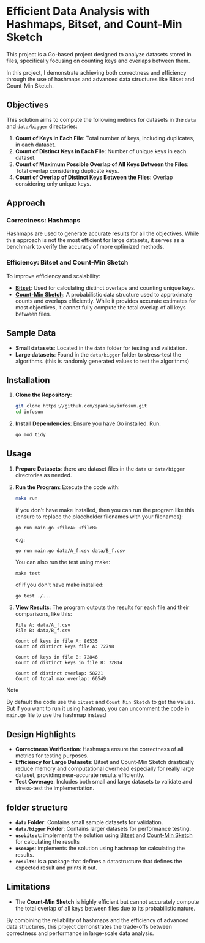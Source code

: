# Efficient Data Analysis with Hashmaps, Bitset, and Count-Min Sketch

This project is a Go-based project designed to analyze datasets stored in files,
specifically focusing on counting keys and overlaps between them.

In this project, I demonstrate achieving both correctness and efficiency through the use of hashmaps and advanced
data structures like Bitset and Count-Min Sketch.

## Objectives

This solution aims to compute the following metrics for datasets in the `data` and `data/bigger` directories:

1. **Count of Keys in Each File**: Total number of keys, including duplicates, in each dataset.
2. **Count of Distinct Keys in Each File**: Number of unique keys in each dataset.
3. **Count of Maximum Possible Overlap of All Keys Between the Files**: Total overlap considering duplicate keys.
4. **Count of Overlap of Distinct Keys Between the Files**: Overlap considering only unique keys.

## Approach

### Correctness: Hashmaps

Hashmaps are used to generate accurate results for all the objectives.
While this approach is not the most efficient for large datasets,
it serves as a benchmark to verify the accuracy of more optimized methods.

### Efficiency: Bitset and Count-Min Sketch

To improve efficiency and scalability:
- **[Bitset](https://github.com/bits-and-blooms/bitset)**: Used for calculating distinct overlaps and counting unique keys.
- **[Count-Min Sketch](https://github.com/shenwei356/countminsketch)**: A probabilistic data structure used to approximate counts and overlaps
efficiently. While it provides accurate estimates for most objectives, it cannot fully
compute the total overlap of all keys between files.

## Sample Data

- **Small datasets**: Located in the `data` folder for testing and validation.
- **Large datasets**: Found in the `data/bigger` folder to stress-test the algorithms. (this is randomly generated values to test the algorithms)

## Installation

1. **Clone the Repository**:
   ```bash
   git clone https://github.com/spankie/infosum.git
   cd infosum
   ```

2. **Install Dependencies**:
   Ensure you have [Go](https://golang.org/dl/) installed. Run:
   ```bash
   go mod tidy
   ```

## Usage

1. **Prepare Datasets**:
   there are dataset files in the `data` or `data/bigger` directories as needed.

2. **Run the Program**:
   Execute the code with:
   
   ```bash
   make run
   ```
   
   if you don't have make installed, then you can run the program like this (ensure to replace the
       placeholder filenames with your filenames):
   
   ```bash
   go run main.go <fileA> <fileB>
   ```
   
   e.g:
   
   ```bash
   go run main.go data/A_f.csv data/B_f.csv
   ```

   You can also run the test using make:
   ```
   make test
   ```

   of if you don't have make installed:

   ```
   go test ./...
   ```

4. **View Results**:
   The program outputs the results for each file and their comparisons, like this:
   
   ```
   File A: data/A_f.csv
   File B: data/B_f.csv
    
   Count of keys in file A: 86535
   Count of distinct keys file A: 72798
    
   Count of keys in file B: 72846
   Count of distinct keys in file B: 72814
    
   Count of distinct overlap: 58221
   Count of total max overlap: 66549
   ```

> [!NOTE]
> By default the code use the `bitset` and `Count Min Sketch` to get the values. But if you want to
> run it using hashmap, you can uncomment the code in `main.go` file to use the hashmap instead

## Design Highlights

- **Correctness Verification**: Hashmaps ensure the correctness of all metrics for testing purposes.
- **Efficiency for Large Datasets**: Bitset and Count-Min Sketch drastically reduce memory
and computational overhead especially for really large dataset, providing near-accurate results efficiently.
- **Test Coverage**: Includes both small and large datasets to validate and stress-test the implementation.

## folder structure

- **`data` Folder**: Contains small sample datasets for validation.
- **`data/bigger` Folder**: Contains larger datasets for performance testing.
- **`usebitset`**: implements the solution using [Bitset](https://github.com/bits-and-blooms/bitset) and [Count-Min Sketch](https://github.com/shenwei356/countminsketch) for calculating the results
- **`usemaps`**: implements the solution using hashmap for calculating the results.
- **`results`**: is a package that defines a datastructure that defines the expected result and prints it out.

## Limitations

- The **Count-Min Sketch** is highly efficient but cannot accurately compute the total overlap
of all keys between files due to its probabilistic nature.

By combining the reliability of hashmaps and the efficiency of advanced data structures,
this project demonstrates the trade-offs between correctness and performance in large-scale data analysis.
```

